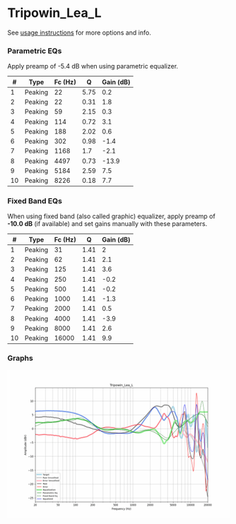 # Tripowin_Lea_L
See [usage instructions](https://github.com/jaakkopasanen/AutoEq#usage) for more options and info.

### Parametric EQs
Apply preamp of -5.4 dB when using parametric equalizer.

|   # | Type    |   Fc (Hz) |    Q |   Gain (dB) |
|-----|---------|-----------|------|-------------|
|   1 | Peaking |        22 | 5.75 |         0.2 |
|   2 | Peaking |        22 | 0.31 |         1.8 |
|   3 | Peaking |        59 | 2.15 |         0.3 |
|   4 | Peaking |       114 | 0.72 |         3.1 |
|   5 | Peaking |       188 | 2.02 |         0.6 |
|   6 | Peaking |       302 | 0.98 |        -1.4 |
|   7 | Peaking |      1168 | 1.7  |        -2.1 |
|   8 | Peaking |      4497 | 0.73 |       -13.9 |
|   9 | Peaking |      5184 | 2.59 |         7.5 |
|  10 | Peaking |      8226 | 0.18 |         7.7 |

### Fixed Band EQs
When using fixed band (also called graphic) equalizer, apply preamp of **-10.0 dB** (if available) and set gains manually with these parameters.

|   # | Type    |   Fc (Hz) |    Q |   Gain (dB) |
|-----|---------|-----------|------|-------------|
|   1 | Peaking |        31 | 1.41 |         2   |
|   2 | Peaking |        62 | 1.41 |         2.1 |
|   3 | Peaking |       125 | 1.41 |         3.6 |
|   4 | Peaking |       250 | 1.41 |        -0.2 |
|   5 | Peaking |       500 | 1.41 |        -0.2 |
|   6 | Peaking |      1000 | 1.41 |        -1.3 |
|   7 | Peaking |      2000 | 1.41 |         0.5 |
|   8 | Peaking |      4000 | 1.41 |        -3.9 |
|   9 | Peaking |      8000 | 1.41 |         2.6 |
|  10 | Peaking |     16000 | 1.41 |         9.9 |

### Graphs
![](./Tripowin_Lea_L.png)
